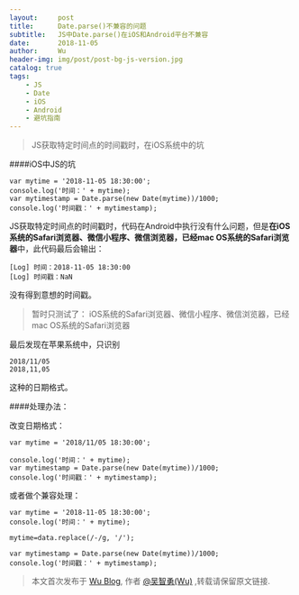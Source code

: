 ```yaml
---
layout:     post
title:      Date.parse()不兼容的问题
subtitle:   JS中Date.parse()在iOS和Android平台不兼容
date:       2018-11-05
author:     Wu
header-img: img/post/post-bg-js-version.jpg
catalog: true
tags:
    - JS
    - Date
    - iOS
    - Android
    - 避坑指南
---
```


>JS获取特定时间点的时间戳时，在iOS系统中的坑

####iOS中JS的坑

```
var mytime = '2018-11-05 18:30:00';
console.log('时间：' + mytime);
var mytimestamp = Date.parse(new Date(mytime))/1000;
console.log('时间戳：' + mytimestamp);
```

JS获取特定时间点的时间戳时，代码在Android中执行没有什么问题，但是**在iOS系统的Safari浏览器、微信小程序、微信浏览器，已经mac OS系统的Safari浏览器**中，此代码最后会输出：

```
[Log] 时间：2018-11-05 18:30:00
[Log] 时间戳：NaN
```

没有得到意想的时间戳。
>暂时只测试了：
>iOS系统的Safari浏览器、微信小程序、微信浏览器，已经mac OS系统的Safari浏览器

最后发现在苹果系统中，只识别
```
2018/11/05
2018,11,05
```
这种的日期格式。

####处理办法：


改变日期格式：
```
var mytime = '2018/11/05 18:30:00';

console.log('时间：' + mytime);
var mytimestamp = Date.parse(new Date(mytime))/1000;
console.log('时间戳：' + mytimestamp);
```
或者做个兼容处理：
```
var mytime = '2018-11-05 18:30:00';
console.log('时间：' + mytime);

mytime=data.replace(/-/g, '/');

var mytimestamp = Date.parse(new Date(mytime))/1000;
console.log('时间戳：' + mytimestamp);
```

> 本文首次发布于 [Wu Blog](https://blog.wu06.com/), 作者 [@吴智勇(Wu)](https://github.com/yuexueyu) ,转载请保留原文链接.
